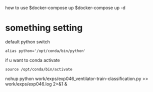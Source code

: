 how to use
$docker-compose up
$docker-compose up -d

# something setting
default python switch
```
alias python='/opt/conda/bin/python'
```

if u want to conda activate
```
source /opt/conda/bin/activate
```

nohup python work/exps/exp046_ventilator-train-classification.py >> work/exps/exp046.log 2>&1 &